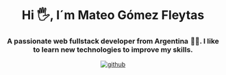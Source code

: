 <div id="header" align="center">
    <h1 align="center">Hi 🖐️, I´m Mateo Gómez Fleytas</h1>
    <h3 align="center">A passionate web fullstack developer from Argentina  👨‍💻. I like to learn new technologies to improve my skills.</h3>
</div>
<div id="badges" align="center">
    <a href="https://github.com/mateoargf" target="_blank">
        <img src="https://img.shields.io/github/followers/mateoargf?logo=github&style=for-the-badge" alt="github">
    </a>
</div>